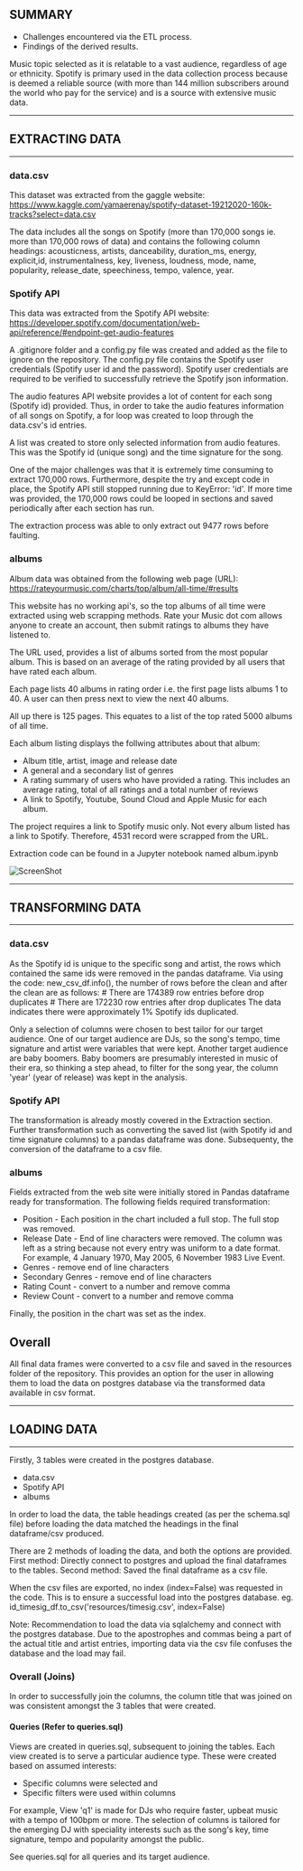 ## SUMMARY

- Challenges encountered via the ETL process.
- Findings of the derived results.


Music topic selected as it is relatable to a vast audience, regardless of age or ethnicity. Spotify is primary used in the data collection process because is deemed a reliable source (with more than 144 million subscribers around the world who pay for the service) and is a source with extensive music data. 

*************************
## EXTRACTING DATA
*************************

### data.csv 
This dataset was extracted from the gaggle website:
https://www.kaggle.com/yamaerenay/spotify-dataset-19212020-160k-tracks?select=data.csv

The data includes all the songs on Spotify (more than 170,000 songs ie. more than 170,000 rows of data) and contains the following column headings:  acousticness, artists, danceability, duration_ms, energy, explicit,id, instrumentalness, key, liveness, loudness, mode, name, popularity, release_date, speechiness, tempo, valence, year.

### Spotify API
This data was extracted from the Spotify API website:
https://developer.spotify.com/documentation/web-api/reference/#endpoint-get-audio-features

A .gitignore folder and a config.py file was created and added as the file to ignore on the repository. The config.py file contains the Spotify user credentials (Spotify user id and the password). Spotify user credentials are required to be verified to successfully retrieve the Spotify json information.

The audio features API website provides a lot of content for each song (Spotify id) provided. Thus, in order to take the audio features information of all songs on Spotify, a for loop was created to loop through the data.csv's id entries. 

A list was created to store only selected information from audio features. This was the Spotify id (unique song) and the time signature for the song. 

One of the major challenges was that it is extremely time consuming to extract 170,000 rows. Furthermore, despite the try and except code in place, the Spotify API still stopped running due to KeyError: 'id'. If more time was provided, the 170,000 rows could be looped in sections and saved periodically after each section has run. 

The extraction process was able to only extract out 9477 rows before faulting.

### albums
Album data was obtained from the following web page (URL):
https://rateyourmusic.com/charts/top/album/all-time/#results

This website has no working api's, so the top albums of all time were extracted using web scrapping methods.
Rate your Music dot com allows anyone to create an account, then submit ratings to albums they have listened to. 

The URL used, provides a list of albums sorted from the most popular album.  This is based on an average of the rating provided by all users that have rated each album.

Each page lists 40 albums in rating order i.e. the first page lists albums 1 to 40.  A user can then press next to view the next 40 albums.

All up there is 125 pages.  This equates to a list of the top rated 5000 albums of all time.

Each album listing displays the follwing attributes about that album:
- Album title, artist, image and release date
- A general and a secondary list of genres
- A rating summary of users who have provided a rating.  This includes an average rating, total of all ratings and a total number of reviews
- A link to Spotify, Youtube, Sound Cloud and Apple Music for each album.

The project requires a link to Spotify music only.  Not every album listed has a link to Spotify.  Therefore, 4531 record were scrapped from the URL.

Extraction code can be found in a Jupyter notebook named album.ipynb

![ScreenShot](https://raw.github.com/annabelcheong/music_lib/main/images/rateyourmusic.png)

************************* 
## TRANSFORMING DATA
*************************

### data.csv 
As the Spotify id is unique to the specific song and artist, the rows which contained the same ids were removed in the pandas dataframe. Via using the code: new_csv_df.info(), the number of rows before the clean and after the clean are as follows:
	# There are 174389 row entries before drop duplicates
	# There are 172230 row entries after drop duplicates 
The data indicates there were approximately 1% Spotify ids duplicated. 

Only a selection of columns were chosen to best tailor for our target audience. One of our target audience are DJs, so the song's tempo, time signature and artist were variables that were kept. Another target audience are baby boomers. Baby boomers are presumably interested in music of their era, so thinking a step ahead, to filter for the song year, the column 'year' (year of release) was kept in the analysis.


### Spotify API
The transformation is already mostly covered in the Extraction section. Further transformation such as converting the saved list (with Spotify id and time signature columns) to a pandas dataframe was done. Subsequenty, the conversion of the dataframe to a csv file.


### albums
Fields extracted from the web site were initially stored in Pandas dataframe ready for transformation.  The following fields required transformation:
- Position - Each position in the chart included a full stop.  The full stop was removed.
- Release Date - End of line characters were removed.  The column was left as a string because not every entry was uniform to a date format.  For example, 4 January 1970, May 2005, 6 November 1983 Live Event.
- Genres - remove end of line characters    
- Secondary Genres - remove end of line characters
- Rating Count - convert to a number and remove comma
- Review Count - convert to a number and remove comma

Finally, the position in the chart was set as the index.

## Overall 
All final data frames were converted to a csv file and saved in the resources folder of the repository. This provides an option for the user in allowing them to load the data on postgres database via the transformed data available in csv format.


**************************
## LOADING DATA
**************************

Firstly, 3 tables were created in the postgres database.

- data.csv 
- Spotify API 
- albums

In order to load the data, the table headings created (as per the schema.sql file) before loading the data matched the headings in the final dataframe/csv produced.

There are 2 methods of loading the data, and both the options are provided. 
First method: Directly connect to postgres and upload the final dataframes to the tables.
Second method: Saved the final dataframe as a csv file.

When the csv files are exported, no index (index=False) was requested in the code. This is to ensure a successful load into the postgres database. 
eg. id_timesig_df.to_csv('resources/timesig.csv', index=False)

Note: Recommendation to load the data via sqlalchemy and connect with the postgres database. Due to the apostrophes and commas being a part of the actual title and artist entries, importing data via the csv file confuses the database and the load may fail. 

### Overall (Joins)
In order to successfully join the columns, the column title that was joined on was consistent amongst the 3 tables that were created.

#### Queries  (Refer to queries.sql)
Views are created in queries.sql, subsequent to joining the tables.
Each view created is to serve a particular audience type. These were created based on assumed interests:
- Specific columns were selected and 
- Specific filters were used within columns 

For example, 
View 'q1' is made for DJs who require faster, upbeat music with a tempo of 100bpm or more. The selection of columns is tailored for the emerging DJ with speciality interests such as the song's key, time signature, tempo and popularity amongst the public.

See queries.sql for all queries and its target audience.